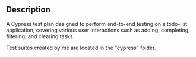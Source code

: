 
## Description
A Cypress test plan designed to perform end-to-end testing on a todo-list application, covering various user interactions such as adding, completing, filtering, and clearing tasks.

Test suites created by me are located in the "cypress" folder.
